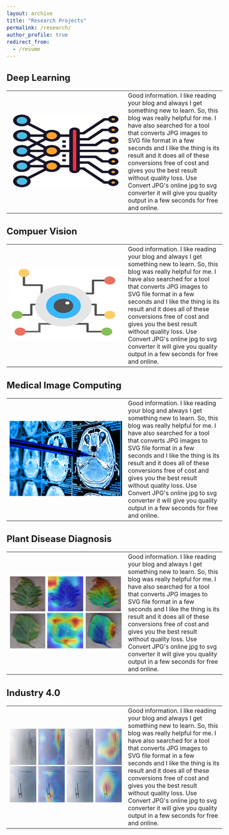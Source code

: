 ```yaml
---
layout: archive
title: "Research Projects"
permalink: /research/
author_profile: true
redirect_from:
  - /resume
---
```


<style type="text/css"> 
  
  body{ font-size: 12pt; width:1100px} 
  table, tr, td {
    border: none;}
  .table td, .table th {
        font-size: 12px;
    }
</style> 

Deep Learning
------

<table border="0" cellpadding="0">
 <tr>
    <td style="width:300px; height:200px"> <img src="/images/dl.png" alt="Deep Learning" style="height: 200px; width:300px;"/> </td>
    <td style="font-sieze:12px">Good information. I like reading your blog and always I get something new to learn. 
      So, this blog was really helpful for me. I have also searched for a tool that converts 
      JPG images to SVG file format in a few seconds and I like the thing is its result and it
      does all of these conversions free of cost and gives you the best result without quality
      loss. Use Convert JPG's online jpg to svg converter it will give you quality output in a 
      few seconds for free and online.</td>
 </tr>
</table>

Compuer Vision
-----

<table border="0" cellpadding="0">
 <tr>
    <td style="width:300px; height:200px"> <img src="/images/cv.png" alt="Deep Learning" style="height: 200px; width:300px;"/> </td>
    <td style="font-sieze:12px">Good information. I like reading your blog and always I get something new to learn. 
      So, this blog was really helpful for me. I have also searched for a tool that converts 
      JPG images to SVG file format in a few seconds and I like the thing is its result and it
      does all of these conversions free of cost and gives you the best result without quality
      loss. Use Convert JPG's online jpg to svg converter it will give you quality output in a 
      few seconds for free and online.</td>
 </tr>
</table>

Medical Image Computing
-----

<table border="0" cellpadding="0">
 <tr>
    <td style="width:300px; height:200px"> <img src="/images/medical.jpg" alt="Deep Learning" style="height: 200px; width:300px;"/> </td>
    <td style="font-sieze:12px">Good information. I like reading your blog and always I get something new to learn. 
      So, this blog was really helpful for me. I have also searched for a tool that converts 
      JPG images to SVG file format in a few seconds and I like the thing is its result and it
      does all of these conversions free of cost and gives you the best result without quality
      loss. Use Convert JPG's online jpg to svg converter it will give you quality output in a 
      few seconds for free and online.</td>
 </tr>
</table>

Plant Disease Diagnosis
------

<table border="0" cellpadding="0">
 <tr>
    <td style="width:300px; height:200px"> <img src="/images/plant.jpg" alt="Deep Learning" style="height: 200px; width:300px;"/> </td>
    <td style="font-sieze:12px">Good information. I like reading your blog and always I get something new to learn. 
      So, this blog was really helpful for me. I have also searched for a tool that converts 
      JPG images to SVG file format in a few seconds and I like the thing is its result and it
      does all of these conversions free of cost and gives you the best result without quality
      loss. Use Convert JPG's online jpg to svg converter it will give you quality output in a 
      few seconds for free and online.</td>
 </tr>
</table>

Industry 4.0
-----

<table border="0" cellpadding="0">
 <tr>
    <td style="width:300px; height:200px"> <img src="/images/industry.jpg" alt="Deep Learning" style="height: 200px; width:300px;"/> </td>
    <td style="font-sieze:12px">Good information. I like reading your blog and always I get something new to learn. 
      So, this blog was really helpful for me. I have also searched for a tool that converts 
      JPG images to SVG file format in a few seconds and I like the thing is its result and it
      does all of these conversions free of cost and gives you the best result without quality
      loss. Use Convert JPG's online jpg to svg converter it will give you quality output in a 
      few seconds for free and online.</td>
 </tr>
</table>
